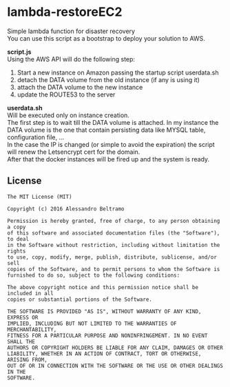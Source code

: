 # lambda-restoreEC2
Simple lambda function for disaster recovery  
You can use this script as a bootstrap to deploy your solution to AWS.  

**script.js**  
Using the AWS API will do the following step:  
1. Start a new instance on Amazon passing the startup script userdata.sh  
2. detach the DATA volume from the old instance (if any is using it)  
3. attach the DATA volume to the new instance  
4. update the ROUTE53 to the server  
  
**userdata.sh**  
Will be executed only on instance creation.  
The first step is to wait till the DATA volume is attached. In my instance the DATA volume is the one that contain persisting data like MYSQL table, configuration file, ...  
In the case the IP is changed (or simple to avoid the expiration) the script will renew the Letsencrypt cert for the domain.  
After that the docker instances will be fired up and the system is ready.

License
-------
	The MIT License (MIT)

	Copyright (c) 2016 Alessandro Beltramo

	Permission is hereby granted, free of charge, to any person obtaining a copy
	of this software and associated documentation files (the "Software"), to deal
	in the Software without restriction, including without limitation the rights
	to use, copy, modify, merge, publish, distribute, sublicense, and/or sell
	copies of the Software, and to permit persons to whom the Software is
	furnished to do so, subject to the following conditions:

	The above copyright notice and this permission notice shall be included in all
	copies or substantial portions of the Software.

	THE SOFTWARE IS PROVIDED "AS IS", WITHOUT WARRANTY OF ANY KIND, EXPRESS OR
	IMPLIED, INCLUDING BUT NOT LIMITED TO THE WARRANTIES OF MERCHANTABILITY,
	FITNESS FOR A PARTICULAR PURPOSE AND NONINFRINGEMENT. IN NO EVENT SHALL THE
	AUTHORS OR COPYRIGHT HOLDERS BE LIABLE FOR ANY CLAIM, DAMAGES OR OTHER
	LIABILITY, WHETHER IN AN ACTION OF CONTRACT, TORT OR OTHERWISE, ARISING FROM,
	OUT OF OR IN CONNECTION WITH THE SOFTWARE OR THE USE OR OTHER DEALINGS IN THE
	SOFTWARE.
